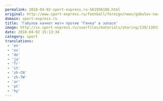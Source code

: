 ```yaml
---
permalink: 2018-04-02-sport-express.ru-561936188.html
original: http://www.sport-express.ru/football/foreign/news/gabulov-nachnet-match-protiv-genka-v-zapase-1391528/
domain: sport-express.ru
title: 'Габулов начнет матч против "Генка" в запасе'
image: http://ss.sport-express.ru/userfiles/materials/sharing/139/1391528.jpg
date: 2018-04-02 15:13:34
category: sport
translations: 
 - 'en'
 - 'es'
 - 'de'
 - 'ja'
 - 'fr'
 - 'it'
 - 'zh-CN'
 - 'zh-TW'
 - 'ar'
 - 'pt'
 - 'hy'
---
```


